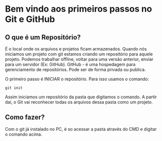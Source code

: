 # Bem vindo aos primeiros passos no Git e GitHub

## O que é um Repositório?

É o local onde os arquivos e projetos ficam armazenados. Quando nós iniciamos um projeto com git estamos criando um repositório para aquele projeto. Podemos trabalhar offline, voltar para uma versão anterior, enviar para um servidor (Ex: GitHub). 
GitHub - é uma hospedagem para gerenciamento de repositórios. Pode ser de forma privada ou publica.

O primeiro passo é INICIAR o repositório. Para isso usamos o comando:
```
git init
```
Assim iniciamos um repositório da pasta que digitamos o comando. A partir daí, o Git vai reconhecer todas os arquivos dessa pasta como um projeto.

## Como fazer?
Com o git já instalado no PC, é so acessar a pasta através do CMD e digitar o comando acima.
